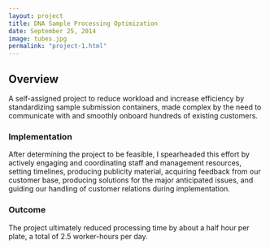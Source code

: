 ```yaml
---
layout: project
title: DNA Sample Processing Optimization
date: September 25, 2014
image: tubes.jpg
permalink: "project-1.html"
---
```


## Overview
A self-assigned project to reduce workload and increase efficiency by standardizing sample submission containers, made complex by the need to communicate with and smoothly onboard hundreds of existing customers.

### Implementation
After determining the project to be feasible, I spearheaded this effort by actively engaging and coordinating staff and management resources, setting timelines, producing publicity material, acquiring feedback from our customer base, producing solutions for the major anticipated issues, and guiding our handling of customer relations during implementation.

### Outcome
The project ultimately reduced processing time by about a half hour per plate, a total of 2.5 worker-hours per day.
